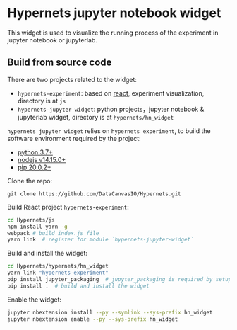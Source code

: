 # Hypernets jupyter notebook widget

This widget is used to visualize the running process of the experiment in jupyter notebook or jupyterlab.

## Build from source code

There are two projects related to the widget:

- `hypernets-experiment`: based on [react](https://reactjs.org), experiment visualization, directory is at `js` 
- `hypernets-jupyter-widget`: python projects，jupyter notebook & jupyterlab widget, directory is at `hypernets/hn_widget`

`hypernets jupyter widget` relies on `hypernets experiment`,  to build the software environment required by the project:

- [python 3.7+](https://python.org)
- [nodejs v14.15.0+](https://nodejs.org/en/)
- [pip 20.0.2+](https://pypi.org/project/pip/)


Clone the repo:
```buildoutcfg
git clone https://github.com/DataCanvasIO/Hypernets.git
```

Build React project `hypernets-experiment`:
```bash
cd Hypernets/js
npm install yarn -g   
webpack # build index.js file
yarn link  # register for module `hypernets-jupyter-widget`
```

Build and install the widget:
```bash
cd Hypernets/hypernets/hn_widget
yarn link "hypernets-experiment"
pip install jupyter_packaging  # jupyter_packaging is required by setup.py
pip install .  # build and install the widget
```

Enable the widget:
```bash
jupyter nbextension install --py --symlink --sys-prefix hn_widget
jupyter nbextension enable --py --sys-prefix hn_widget
```
